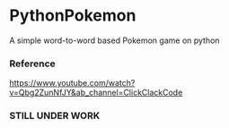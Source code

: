 # PythonPokemon
A simple word-to-word based Pokemon game on python
### Reference
https://www.youtube.com/watch?v=Qbg2ZunNfJY&ab_channel=ClickClackCode
### STILL UNDER WORK

